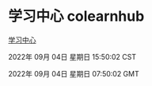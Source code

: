 # 学习中心 colearnhub
[学习中心](http://59.174.9.48:56308/colearnhub/)

2022年 09月 04日 星期日 15:50:02 CST

2022年 09月 04日 星期日 07:50:02 GMT
